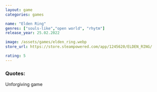 ```yaml
---
layout: game
categories: games

name: "Elden Ring"
genres: ["souls-like","open world", "rhytm"]
release_year: 25.02.2022

image: /assets/games/elden_ring.webp
store_url: https://store.steampowered.com/app/1245620/ELDEN_RING/

rating: 5
---
```


### Quotes:

Unforgiving game